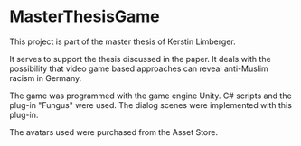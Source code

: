 # MasterThesisGame

This project is part of the master thesis of Kerstin Limberger.

It serves to support the thesis discussed in the paper. It deals with the possibility that video game based approaches can reveal anti-Muslim racism in Germany.

The game was programmed with the game engine Unity. C# scripts and the plug-in "Fungus" were used. The dialog scenes were implemented with this plug-in.

The avatars used were purchased from the Asset Store.


